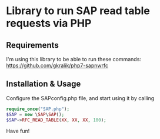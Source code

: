 # Library to run SAP read table requests via PHP #

## Requirements ##
I'm using this library to be able to run these commands: https://github.com/gkralik/php7-sapnwrfc

## Installation & Usage ##

Configure the SAPconfig.php file, and start using it by calling 

```php
require_once("SAP.php");
$SAP = new \SAP\SAP();
$SAP->RFC_READ_TABLE(XX, XX, XX, 100);
```

Have fun!
